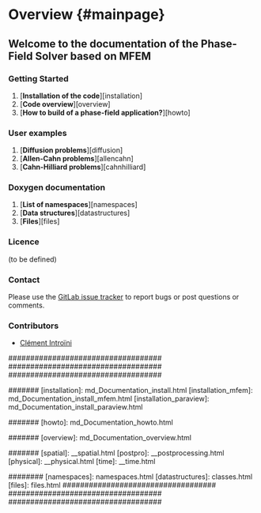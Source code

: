 Overview                       {#mainpage}
=============

## Welcome to the documentation of the Phase-Field Solver based on MFEM


### Getting Started
1. [__Installation of the code__][installation]
2. [__Code overview__][overview]
3. [__How to build of a phase-field application?__][howto]

### User examples
1. [__Diffusion problems__][diffusion]
2. [__Allen-Cahn problems__][allencahn]
3. [__Cahn-Hilliard problems__][cahnhilliard]

### Doxygen documentation
1. [__List of namespaces__][namespaces]
2. [__Data structures__][datastructures]
3. [__Files__][files]

### Licence

(to be defined)

### Contact

Please use the [GitLab issue tracker](https://www-git-cad.intra.cea.fr/DEC/collaboratif/ci230846/diffusion/pf-mfem) to report bugs or post questions or comments. 

### Contributors
- [Clément Introïni](https://www.researchgate.net/profile/Clement-Introini)




###################################
###################################
###################################

#######
[installation]: md_Documentation_install.html
[installation_mfem]: md_Documentation_install_mfem.html
[installation_paraview]: md_Documentation_install_paraview.html

#######
[howto]: md_Documentation_howto.html

#######
[overview]: md_Documentation_overview.html

#######
[spatial]: __spatial.html
[postpro]: __postprocessing.html
[physical]: __physical.html
[time]: __time.html

########
[namespaces]: namespaces.html
[datastructures]: classes.html
[files]: files.html
###################################
###################################
###################################